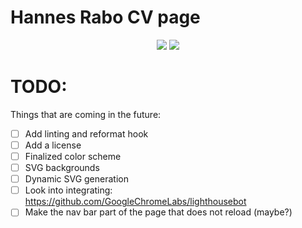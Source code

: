 # Hannes Rabo CV page

<p align="center">
    <img src="https://img.shields.io/badge/commitizen-friendly-brightgreen.svg">
    <a href="https://circleci.com/gh/hannesrabo/next-portfolio">
        <img src="https://circleci.com/gh/hannesrabo/next-portfolio.svg?style=svg">
    </a>
</p>

# TODO:

Things that are coming in the future:

-   [ ] Add linting and reformat hook
-   [ ] Add a license
-   [ ] Finalized color scheme
-   [ ] SVG backgrounds
-   [ ] Dynamic SVG generation
-   [ ] Look into integrating: https://github.com/GoogleChromeLabs/lighthousebot
-   [ ] Make the nav bar part of the page that does not reload (maybe?)
